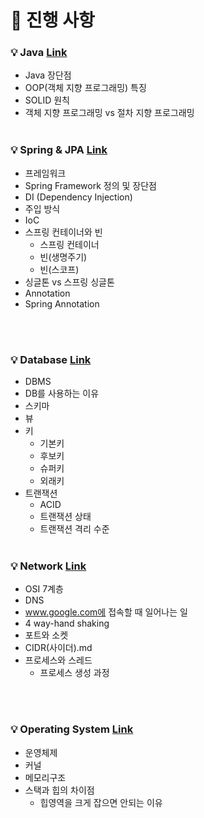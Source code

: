 # 🌲 진행 사항

### 💡 Java <a href="https://github.com/breaking-interviews/interview-study/tree/main/%EC%84%9D%EC%98%81/Java"> Link </a>
- Java 장단점 
- OOP(객체 지향 프로그래밍) 특징
- SOLID 원칙
- 객체 지향 프로그래밍 vs 절차 지향 프로그래밍
<br><br>
### 💡 Spring & JPA <a href="https://github.com/breaking-interviews/interview-study/tree/main/%EC%84%9D%EC%98%81/Spring%20%26%20JPA"> Link </a>
- 프레임워크
- Spring Framework 정의 및 장단점
- DI (Dependency Injection)
- 주입 방식
- IoC
- 스프링 컨테이너와 빈
  - 스프링 컨테이너
  - 빈(생명주기)
  - 빈(스코프)
- 싱글톤 vs 스프링 싱글톤
- Annotation
- Spring Annotation

<br><br>
### 💡 Database <a href="https://github.com/breaking-interviews/interview-study/tree/main/%EC%84%9D%EC%98%81/Database"> Link </a>
- DBMS
- DB를 사용하는 이유
- 스키마
- 뷰
- 키
  - 기본키
  - 후보키
  - 슈퍼키
  - 외래키
- 트랜잭션
  - ACID
  - 트랜잭션 상태
  - 트랜잭션 격리 수준
<br><br>
### 💡 Network <a href="https://github.com/breaking-interviews/interview-study/tree/main/%EC%84%9D%EC%98%81/Network"> Link </a>
- OSI 7계층
- DNS
- www.google.com에 접속할 때 일어나는 일
- 4 way-hand shaking
- 포트와 소켓
- CIDR(사이더).md
- 프로세스와 스레드
  - 프로세스 생성 과정

<br><br>
### 💡 Operating System <a href="https://github.com/breaking-interviews/interview-study/tree/main/%EC%84%9D%EC%98%81/OS"> Link </a>
- 운영체제
- 커널
- 메모리구조
- 스택과 힙의 차이점
  - 힙영역을 크게 잡으면 안되는 이유
